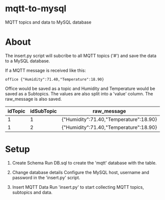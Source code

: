 # mqtt-to-mysql
MQTT topics and data to MySQL database

# About
The insert.py script will subcribe to all MQTT topics ('#') and save the data to a MySQL database.

If a MQTT message is received like this:
```
office {"Humidity":71.40,"Temperature":18.90}
```
Office would be saved as a topic and Humidity and Temperature would be saved as a Subtopics.
The values are also split into a 'value' column. The raw_message is also saved.

| idTopic       | idSubTopic    | raw_message                             | value         |
| ------------- | ------------- | -------------                           | ------------- |
| 1             | 1             | {"Humidity":71.40,"Temperature":18.90}  | 71.40         |
| 1             | 2             | {"Humidity":71.40,"Temperature":18.90}  | 18.90         |

# Setup

1. Create Schema
Run DB.sql to create the 'mqtt' database with the table.

2. Change database details
Configure the MySQL host, username and password in the 'insert.py' script.

3. Insert MQTT Data
Run 'insert.py' to start collecting MQTT topics, subtopics and data.
